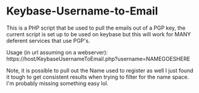 # Keybase-Username-to-Email
This is a PHP script that be used to pull the emails out of a PGP key, the current script is set up to be used on keybase but this will work for MANY deferent services that use PGP's. 

Usage (in url assuming on a webserver): 
https://host/KeybaseUsernameToEmail.php?username=NAMEGOESHERE

Note, it is possible to pull out the Name used to register as well I just found it tough to get consistent results when trying to filter for the name space. I'm probably missing something easy lol. 
